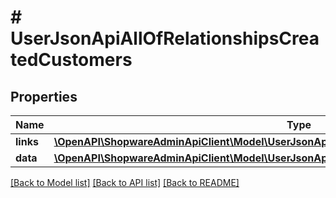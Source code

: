 # # UserJsonApiAllOfRelationshipsCreatedCustomers

## Properties

Name | Type | Description | Notes
------------ | ------------- | ------------- | -------------
**links** | [**\OpenAPI\ShopwareAdminApiClient\Model\UserJsonApiAllOfRelationshipsCreatedCustomersLinks**](UserJsonApiAllOfRelationshipsCreatedCustomersLinks.md) |  | [optional]
**data** | [**\OpenAPI\ShopwareAdminApiClient\Model\UserJsonApiAllOfRelationshipsCreatedCustomersData[]**](UserJsonApiAllOfRelationshipsCreatedCustomersData.md) |  | [optional]

[[Back to Model list]](../../README.md#models) [[Back to API list]](../../README.md#endpoints) [[Back to README]](../../README.md)
